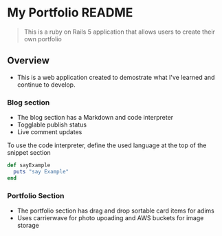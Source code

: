 # My Portfolio README

> This is a ruby on Rails 5 application that allows users to create their own portfolio

## Overview 

- This is a web application created to demostrate what I've learned and continue to develop.


### Blog section

- The blog section has a Markdown and code interpreter
- Togglable publish status
- Live comment updates

To use the code interpreter, define the used language at the top of the snippet section

```ruby
def sayExample
  puts "say Example"
end
```

### Portfolio Section

- The portfolio section has drag and drop sortable card items for adims
- Uses carrierwave for photo upoading and AWS buckets for image storage
